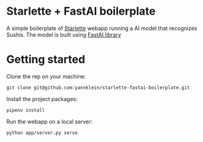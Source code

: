 # Starlette + FastAI boilerplate
A simple boilerplate of [Starlette](https://www.starlette.io/) webapp running a AI model that recognizes Sushis.
The model is built using [FastAI library](https://github.com/fastai/fastai)

# Getting started

Clone the rep on your machine:

```
git clone git@github.com:yannklein/starlette-fastai-boilerplate.git
```

Install the project packages:
```
pipenv install
```

Run the webapp on a local server:
```
python app/server.py serve
```
